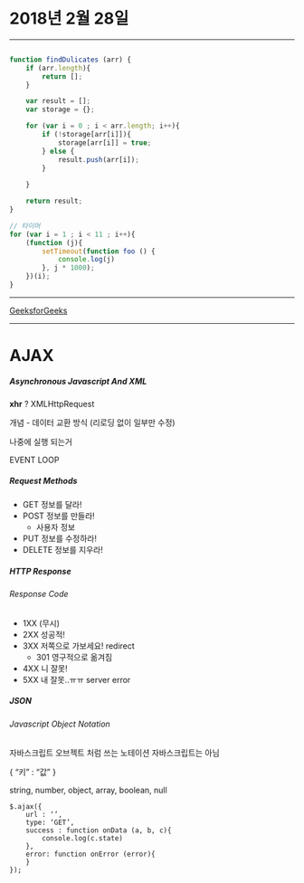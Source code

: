 # 2018년 2월 28일

___
```javascript

function findDulicates (arr) {
	if (arr.length){
		return [];
	}

	var result = [];
	var storage = {};

	for (var i = 0 ; i < arr.length; i++){
		if (!storage[arr[i]]){
			storage[arr[i]] = true;
		} else {
			result.push(arr[i]);	
		}
		
	}

	return result;
}

// 타이머
for (var i = 1 ; i < 11 ; i++){
	(function (j){
		setTimeout(function foo () {
			console.log(j)
		}, j * 1000);
	})(i);
}

```

___

[GeeksforGeeks](www.GeeksforGeeks.org)
___


# AJAX

##### Asynchronous Javascript And XML

**xhr** ? XMLHttpRequest

개념 - 데이터 교환 방식 (리로딩 없이 일부만 수정)

나중에 실행 되는거

EVENT LOOP 


##### Request Methods

- GET 정보를 달라! 
- POST 정보를 만들라!
	- 사용자 정보
- PUT 정보를 수정하라!
- DELETE 정보를 지우라!


##### HTTP Response
###### Response Code
- 1XX (무시)
- 2XX 성공적!
- 3XX 저쪽으로 가보세요! redirect
	- 301 영구적으로 옮겨짐
- 4XX 니 잘못! 
- 5XX 내 잘못..ㅠㅠ server error


##### JSON 
###### Javascript Object Notation

자바스크립트 오브젝트 처럼 쓰는 노테이션
자바스크립트는 아님

{
	“키” : “값”
}

string, number, object, array, boolean, null

```
$.ajax({
	url : ‘’,
	type: ‘GET’,
	success : function onData (a, b, c){ 
		console.log(c.state)
	},
	error: function onError (error){
	}
});
```



